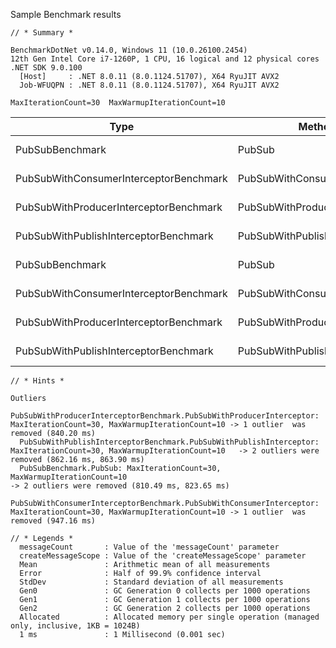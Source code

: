 Sample Benchmark results

```
// * Summary *

BenchmarkDotNet v0.14.0, Windows 11 (10.0.26100.2454)
12th Gen Intel Core i7-1260P, 1 CPU, 16 logical and 12 physical cores
.NET SDK 9.0.100
  [Host]     : .NET 8.0.11 (8.0.1124.51707), X64 RyuJIT AVX2
  Job-WFUQPN : .NET 8.0.11 (8.0.1124.51707), X64 RyuJIT AVX2

MaxIterationCount=30  MaxWarmupIterationCount=10
```

| Type                                   | Method                        | messageCount | createMessageScope |     Mean |    Error |   StdDev |        Gen0 |      Gen1 |      Gen2 | Allocated |
| -------------------------------------- | ----------------------------- | ------------ | ------------------ | -------: | -------: | -------: | ----------: | --------: | --------: | --------: |
| PubSubBenchmark                        | PubSub                        | 1000000      | False              | 730.6 ms | 14.58 ms | 17.36 ms | 119000.0000 | 3000.0000 | 3000.0000 |   1.04 GB |
| PubSubWithConsumerInterceptorBenchmark | PubSubWithConsumerInterceptor | 1000000      | False              | 810.5 ms | 16.16 ms | 16.59 ms | 146000.0000 | 3000.0000 | 3000.0000 |   1.28 GB |
| PubSubWithProducerInterceptorBenchmark | PubSubWithProducerInterceptor | 1000000      | False              | 823.5 ms |  7.74 ms |  6.86 ms | 156000.0000 | 3000.0000 | 3000.0000 |   1.37 GB |
| PubSubWithPublishInterceptorBenchmark  | PubSubWithPublishInterceptor  | 1000000      | False              | 831.8 ms |  9.43 ms |  7.87 ms | 156000.0000 | 3000.0000 | 3000.0000 |   1.37 GB |
| PubSubBenchmark                        | PubSub                        | 1000000      | True               | 794.8 ms |  5.44 ms |  4.54 ms | 137000.0000 | 3000.0000 | 3000.0000 |    1.2 GB |
| PubSubWithConsumerInterceptorBenchmark | PubSubWithConsumerInterceptor | 1000000      | True               | 900.9 ms | 11.65 ms | 10.32 ms | 164000.0000 | 3000.0000 | 3000.0000 |   1.44 GB |
| PubSubWithProducerInterceptorBenchmark | PubSubWithProducerInterceptor | 1000000      | True               | 934.5 ms | 14.15 ms | 13.24 ms | 174000.0000 | 3000.0000 | 3000.0000 |   1.53 GB |
| PubSubWithPublishInterceptorBenchmark  | PubSubWithPublishInterceptor  | 1000000      | True               | 930.6 ms | 14.29 ms | 13.37 ms | 174000.0000 | 3000.0000 | 3000.0000 |   1.53 GB |

```
// * Hints *

Outliers
  PubSubWithProducerInterceptorBenchmark.PubSubWithProducerInterceptor: MaxIterationCount=30, MaxWarmupIterationCount=10 -> 1 outlier  was  removed (840.20 ms)
  PubSubWithPublishInterceptorBenchmark.PubSubWithPublishInterceptor: MaxIterationCount=30, MaxWarmupIterationCount=10   -> 2 outliers were removed (862.16 ms, 863.90 ms)
  PubSubBenchmark.PubSub: MaxIterationCount=30, MaxWarmupIterationCount=10                                               -> 2 outliers were removed (810.49 ms, 823.65 ms)
  PubSubWithConsumerInterceptorBenchmark.PubSubWithConsumerInterceptor: MaxIterationCount=30, MaxWarmupIterationCount=10 -> 1 outlier  was  removed (947.16 ms)

// * Legends *
  messageCount       : Value of the 'messageCount' parameter
  createMessageScope : Value of the 'createMessageScope' parameter
  Mean               : Arithmetic mean of all measurements
  Error              : Half of 99.9% confidence interval
  StdDev             : Standard deviation of all measurements
  Gen0               : GC Generation 0 collects per 1000 operations
  Gen1               : GC Generation 1 collects per 1000 operations
  Gen2               : GC Generation 2 collects per 1000 operations
  Allocated          : Allocated memory per single operation (managed only, inclusive, 1KB = 1024B)
  1 ms               : 1 Millisecond (0.001 sec)
```

